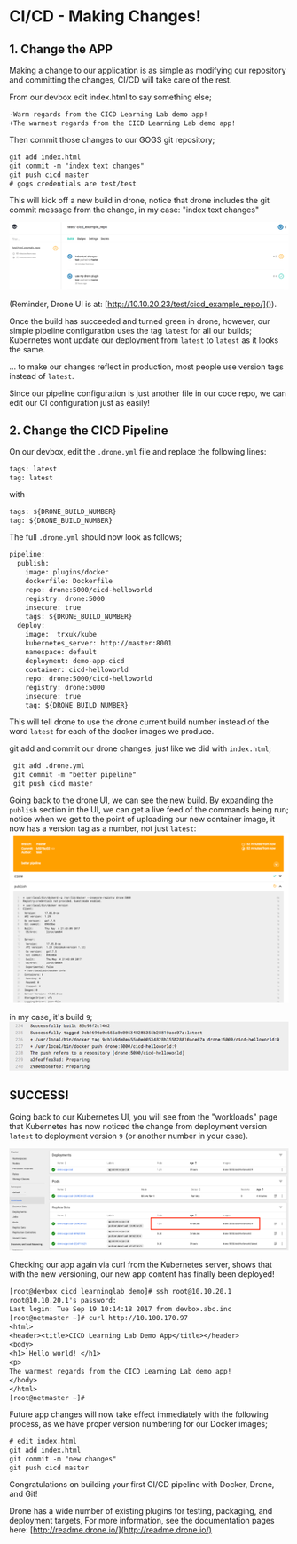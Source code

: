# CI/CD - Making Changes!

## 1. Change the APP

Making a change to our application is as simple as modifying our repository and committing the changes, CI/CD will take care of the rest.

From our devbox edit index.html to say something else;

```
-Warm regards from the CICD Learning Lab demo app!
+The warmest regards from the CICD Learning Lab demo app!
```

Then commit those changes to our GOGS git repository;

```
git add index.html
git commit -m "index text changes"
git push cicd master
# gogs credentials are test/test
```
This will kick off a new build in drone, notice that drone includes the git commit message from the change, in my case: "index text changes"

![](assets/images/cichange1.png)

(Reminder, Drone UI is at: [http://10.10.20.23/test/cicd_example_repo/]()).

Once the build has succeeded and turned green in drone, however, our simple pipeline configuration uses the tag `latest` for all our builds; Kubernetes wont update our deployment from `latest` to `latest` as it looks the same.

... to make our changes reflect in production, most people use version tags instead of `latest`.

Since our pipeline configuration is just another file in our code repo, we can edit our CI configuration just as easily!

## 2. Change the CICD Pipeline

On our devbox, edit the `.drone.yml` file and replace the following lines:

```
tags: latest
tag: latest
```
with

```
tags: ${DRONE_BUILD_NUMBER}
tag: ${DRONE_BUILD_NUMBER}
```

The full `.drone.yml` should now look as follows;

```
pipeline:
  publish:
    image: plugins/docker
    dockerfile: Dockerfile
    repo: drone:5000/cicd-helloworld
    registry: drone:5000
    insecure: true
    tags: ${DRONE_BUILD_NUMBER}
  deploy:
    image:  trxuk/kube
    kubernetes_server: http://master:8001
    namespace: default
    deployment: demo-app-cicd
    container: cicd-helloworld
    repo: drone:5000/cicd-helloworld
    registry: drone:5000
    insecure: true
    tag: ${DRONE_BUILD_NUMBER}
```

This will tell drone to use the drone current build number instead of the word `latest` for each of the docker images we produce.

git add and commit our drone changes, just like we did with `index.html`;

```
 git add .drone.yml
 git commit -m "better pipeline"
 git push cicd master
```

Going back to the drone UI, we can see the new build. By expanding the `publish` section in the UI, we can get a live feed of the commands being run; notice when we get to the point of uploading our new container image, it now has a version tag as a number, not just `latest`:
![](assets/images/latest9.png)

in my case, it's build `9`;
![](assets/images/build9.png)

## SUCCESS!
Going back to our Kubernetes UI, you will see from the "workloads" page that Kubernetes has now noticed the change from deployment version `latest` to deployment version `9` (or another number in your case).

![](assets/images/k8supdate.png)

Checking our app again via curl from the Kubernetes server, shows that with the new versioning, our new app content has finally been deployed!

```
[root@devbox cicd_learninglab_demo]# ssh root@10.10.20.1
root@10.10.20.1's password:
Last login: Tue Sep 19 10:14:18 2017 from devbox.abc.inc
[root@netmaster ~]# curl http://10.100.170.97
<html>
<header><title>CICD Learning Lab Demo App</title></header>
<body>
<h1> Hello world! </h1>
<p>
The warmest regards from the CICD Learning Lab demo app!
</body>
</html>
[root@netmaster ~]#
```

Future app changes will now take effect immediately with the following process, as we have proper version numbering for our Docker images;

```
# edit index.html
git add index.html
git commit -m "new changes"
git push cicd master
```

Congratulations on building your first CI/CD pipeline with Docker, Drone, and Git!

Drone has a wide number of existing plugins for testing, packaging, and deployment targets, For more information, see the documentation pages here: [http://readme.drone.io/](http://readme.drone.io/)
